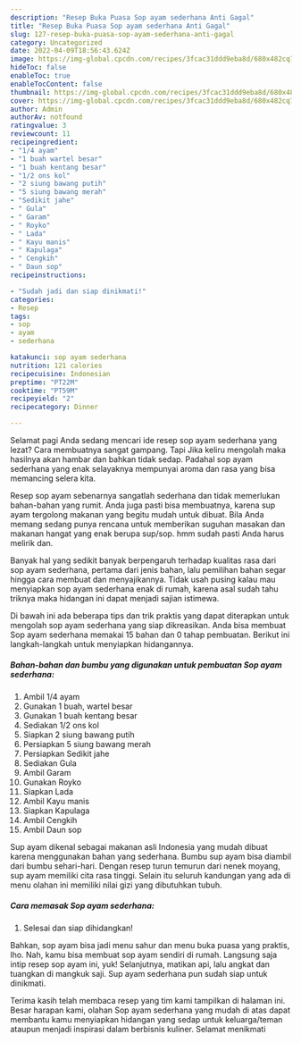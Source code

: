 ```yaml
---
description: "Resep Buka Puasa Sop ayam sederhana Anti Gagal"
title: "Resep Buka Puasa Sop ayam sederhana Anti Gagal"
slug: 127-resep-buka-puasa-sop-ayam-sederhana-anti-gagal
category: Uncategorized
date: 2022-04-09T18:56:43.624Z
image: https://img-global.cpcdn.com/recipes/3fcac31ddd9eba8d/680x482cq70/sop-ayam-sederhana-foto-resep-utama.jpg
hideToc: false
enableToc: true
enableTocContent: false
thumbnail: https://img-global.cpcdn.com/recipes/3fcac31ddd9eba8d/680x482cq70/sop-ayam-sederhana-foto-resep-utama.jpg
cover: https://img-global.cpcdn.com/recipes/3fcac31ddd9eba8d/680x482cq70/sop-ayam-sederhana-foto-resep-utama.jpg
author: Admin
authorAv: notfound
ratingvalue: 3
reviewcount: 11
recipeingredient:
- "1/4 ayam"
- "1 buah wartel besar"
- "1 buah kentang besar"
- "1/2 ons kol"
- "2 siung bawang putih"
- "5 siung bawang merah"
- "Sedikit jahe"
- " Gula"
- " Garam"
- " Royko"
- " Lada"
- " Kayu manis"
- " Kapulaga"
- " Cengkih"
- " Daun sop"
recipeinstructions:

- "Sudah jadi dan siap dinikmati!"
categories:
- Resep
tags:
- sop
- ayam
- sederhana

katakunci: sop ayam sederhana 
nutrition: 121 calories
recipecuisine: Indonesian
preptime: "PT22M"
cooktime: "PT59M"
recipeyield: "2"
recipecategory: Dinner

---
```



Selamat pagi Anda sedang mencari ide resep sop ayam sederhana yang lezat? Cara membuatnya sangat gampang. Tapi Jika keliru mengolah maka hasilnya akan hambar dan bahkan tidak sedap. Padahal sop ayam sederhana yang enak selayaknya mempunyai aroma dan rasa yang bisa memancing selera kita.


Resep sop ayam sebenarnya sangatlah sederhana dan tidak memerlukan bahan-bahan yang rumit. Anda juga pasti bisa membuatnya, karena sup ayam tergolong makanan yang begitu mudah untuk dibuat. Bila Anda memang sedang punya rencana untuk memberikan suguhan masakan dan makanan hangat yang enak berupa sup/sop. hmm sudah pasti Anda harus melirik dan.

Banyak hal yang sedikit banyak berpengaruh terhadap kualitas rasa dari sop ayam sederhana, pertama dari jenis bahan, lalu pemilihan bahan segar hingga cara membuat dan menyajikannya. Tidak usah pusing kalau mau menyiapkan sop ayam sederhana enak di rumah, karena asal sudah tahu triknya maka hidangan ini dapat menjadi sajian istimewa.


Di bawah ini ada beberapa tips dan trik praktis yang dapat diterapkan untuk mengolah sop ayam sederhana yang siap dikreasikan. Anda bisa membuat Sop ayam sederhana memakai 15 bahan dan 0 tahap pembuatan. Berikut ini langkah-langkah untuk menyiapkan hidangannya.

<!--inarticleads1-->

##### Bahan-bahan dan bumbu yang digunakan untuk pembuatan Sop ayam sederhana:

1. Ambil 1/4 ayam
1. Gunakan 1 buah, wartel besar
1. Gunakan 1 buah kentang besar
1. Sediakan 1/2 ons kol
1. Siapkan 2 siung bawang putih
1. Persiapkan 5 siung bawang merah
1. Persiapkan Sedikit jahe
1. Sediakan  Gula
1. Ambil  Garam
1. Gunakan  Royko
1. Siapkan  Lada
1. Ambil  Kayu manis
1. Siapkan  Kapulaga
1. Ambil  Cengkih
1. Ambil  Daun sop


Sup ayam dikenal sebagai makanan asli Indonesia yang mudah dibuat karena menggunakan bahan yang sederhana. Bumbu sup ayam bisa diambil dari bumbu sehari-hari. Dengan resep turun temurun dari nenek moyang, sup ayam memiliki cita rasa tinggi. Selain itu seluruh kandungan yang ada di menu olahan ini memiliki nilai gizi yang dibutuhkan tubuh. 

<!--inarticleads2-->

##### Cara memasak Sop ayam sederhana:


1. Selesai dan siap dihidangkan!

Bahkan, sop ayam bisa jadi menu sahur dan menu buka puasa yang praktis, lho. Nah, kamu bisa membuat sop ayam sendiri di rumah. Langsung saja intip resep sop ayam ini, yuk! Selanjutnya, matikan api, lalu angkat dan tuangkan di mangkuk saji. Sup ayam sederhana pun sudah siap untuk dinikmati. 

Terima kasih telah membaca resep yang tim kami tampilkan di halaman ini. Besar harapan kami, olahan Sop ayam sederhana yang mudah di atas dapat membantu kamu menyiapkan hidangan yang sedap untuk keluarga/teman ataupun menjadi inspirasi dalam berbisnis kuliner. Selamat menikmati
